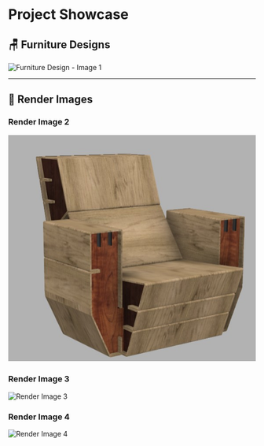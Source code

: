 # Project Showcase

## 🪑 Furniture Designs

![Furniture Design - Image 1](im1.jpg)

---

## 🎨 Render Images

### Render Image 2
![Render Image 2](\images\im1.jpg)

### Render Image 3
![Render Image 3](im3.jpg)

### Render Image 4
![Render Image 4](im4.jpg)
